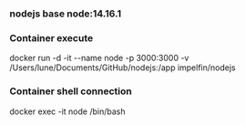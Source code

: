 ### nodejs base node:14.16.1

### Container execute
docker run -d -it --name node -p 3000:3000 -v /Users/lune/Documents/GitHub/nodejs:/app impelfin/nodejs 

### Container shell connection
docker exec -it node /bin/bash

